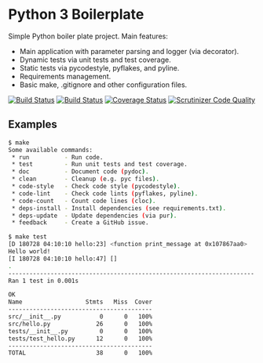 # Python 3 Boilerplate

Simple Python boiler plate project. Main features:

* Main application with parameter parsing and logger (via decorator).
* Dynamic tests via unit tests and test coverage.
* Static tests via pycodestyle, pyflakes, and pyline.
* Requirements management.
* Basic make, .gitignore and other configuration files.

[![Build Status](https://github.com/alexanderwillner/python-boilerplate/workflows/Build-Test/badge.svg)](https://github.com/AlexanderWillner/python-boilerplate/actions) [![Build Status](https://travis-ci.org/AlexanderWillner/python-boilerplate.svg?branch=master)](https://travis-ci.org/AlexanderWillner/python-boilerplate) [![Coverage Status](https://coveralls.io/repos/github/AlexanderWillner/python-boilerplate/badge.svg?branch=master)](https://coveralls.io/github/AlexanderWillner/python-boilerplate?branch=master) [![Scrutinizer Code Quality](https://scrutinizer-ci.com/g/AlexanderWillner/python-boilerplate/badges/quality-score.png?b=master)](https://scrutinizer-ci.com/g/AlexanderWillner/python-boilerplate/?branch=master)

## Examples

```bash
$ make
Some available commands:
 * run          - Run code.
 * test         - Run unit tests and test coverage.
 * doc          - Document code (pydoc).
 * clean        - Cleanup (e.g. pyc files).
 * code-style   - Check code style (pycodestyle).
 * code-lint    - Check code lints (pyflakes, pyline).
 * code-count   - Count code lines (cloc).
 * deps-install - Install dependencies (see requirements.txt).
 * deps-update  - Update dependencies (via pur).
 * feedback     - Create a GitHub issue.
```

```bash
$ make test
[D 180728 04:10:10 hello:23] <function print_message at 0x107867aa0>
Hello world!
[I 180728 04:10:10 hello:47] []
.
----------------------------------------------------------------------
Ran 1 test in 0.001s

OK
Name                  Stmts   Miss  Cover
-----------------------------------------
src/__init__.py           0      0   100%
src/hello.py             26      0   100%
tests/__init__.py         0      0   100%
tests/test_hello.py      12      0   100%
-----------------------------------------
TOTAL                    38      0   100%
```
